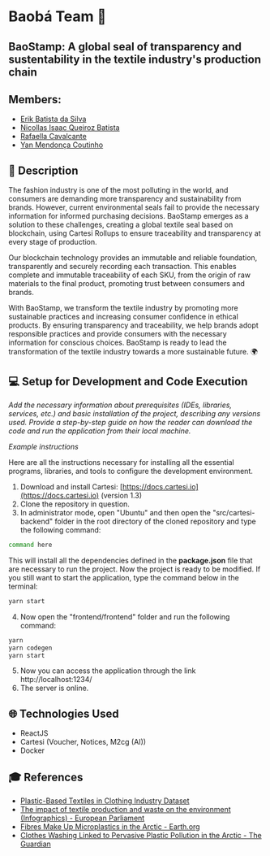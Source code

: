 # Baobá Team 🌳
## BaoStamp: A global seal of transparency and sustentability in the textile industry's production chain


## Members: 
- <a href="https://www.linkedin.com/in/erik-batista-da-silva-455612215/">Erik Batista da Silva</a>
- <a href="https://www.linkedin.com/in/nicollas-isaac/">Nicollas Isaac Queiroz Batista</a>
- <a href="https://www.linkedin.com/in/rafaella-bianca-cavalcante/">Rafaella Cavalcante</a> 
- <a href="https://www.linkedin.com/in/yan-m-coutinho/">Yan Mendonça Coutinho</a> 

## 📝 Description
The fashion industry is one of the most polluting in the world, and consumers are demanding more transparency and sustainability from brands. However, current environmental seals fail to provide the necessary information for informed purchasing decisions. BaoStamp emerges as a solution to these challenges, creating a global textile seal based on blockchain, using Cartesi Rollups to ensure traceability and transparency at every stage of production.

Our blockchain technology provides an immutable and reliable foundation, transparently and securely recording each transaction. This enables complete and immutable traceability of each SKU, from the origin of raw materials to the final product, promoting trust between consumers and brands.

With BaoStamp, we transform the textile industry by promoting more sustainable practices and increasing consumer confidence in ethical products. By ensuring transparency and traceability, we help brands adopt responsible practices and provide consumers with the necessary information for conscious choices. BaoStamp is ready to lead the transformation of the textile industry towards a more sustainable future. 🌍


## 💻 Setup for Development and Code Execution

*Add the necessary information about prerequisites (IDEs, libraries, services, etc.) and basic installation of the project, describing any versions used. Provide a step-by-step guide on how the reader can download the code and run the application from their local machine.*

*Example instructions*

Here are all the instructions necessary for installing all the essential programs, libraries, and tools to configure the development environment.

1. Download and install Cartesi: [https://docs.cartesi.io](https://docs.cartesi.io) (version 1.3)
2. Clone the repository in question.
3. In administrator mode, open "Ubuntu" and then open the "src/cartesi-backend" folder in the root directory of the cloned repository and type the following command:

```sh
command here
```

This will install all the dependencies defined in the <b>package.json</b> file that are necessary to run the project. Now the project is ready to be modified. If you still want to start the application, type the command below in the terminal:

```sh
yarn start
```

4. Now open the "frontend/frontend" folder and run the following command:

```sh
yarn
yarn codegen
yarn start
```

5. Now you can access the application through the link http://localhost:1234/
6. The server is online.

## 🌐 Technologies Used

- ReactJS
- Cartesi (Voucher, Notices, M2cg (AI))
- Docker

## 🎓 References

- [Plastic-Based Textiles in Clothing Industry Dataset](https://www.kaggle.com/datasets/purohitgaurav/plastic-based-textiles-in-clothing-industry/data)
- [The impact of textile production and waste on the environment (Infographics) - European Parliament](https://www.europarl.europa.eu/topics/en/article/20201208STO93327/the-impact-of-textile-production-and-waste-on-the-environment-infographics#:~:text=Textile%20production%20is%20estimated%20to,up%20in%20the%20food%20chain)
- [Fibres Make Up Microplastics in the Arctic - Earth.org](https://earth.org/fibres-make-up-microplastics-in-the-arctic/)
- [Clothes Washing Linked to Pervasive Plastic Pollution in the Arctic - The Guardian](https://www.theguardian.com/environment/2021/jan/12/clothes-washing-linked-to-pervasive-plastic-pollution-in-the-arctic)

